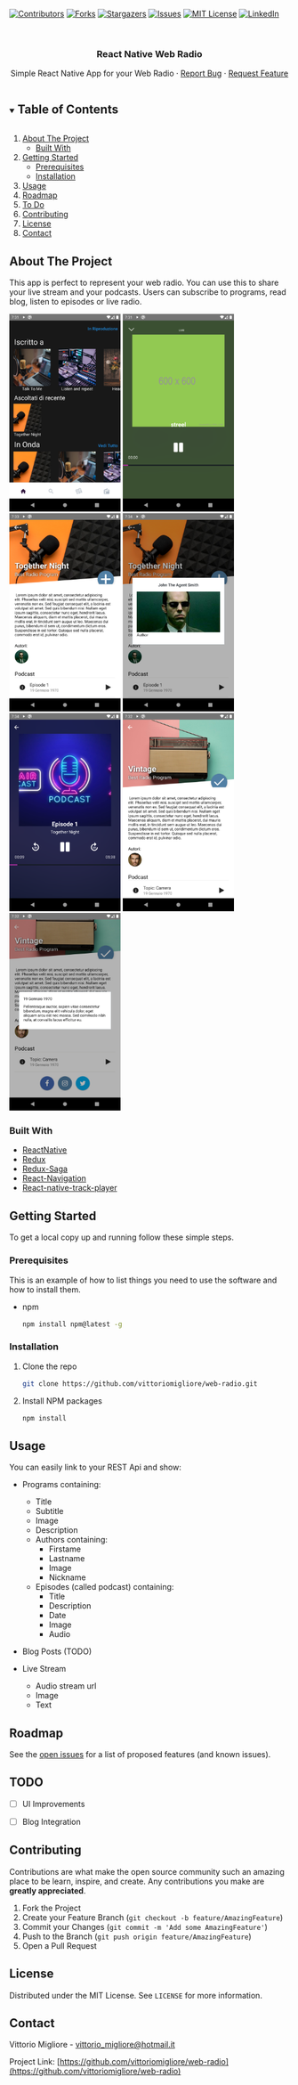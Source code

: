<!--
*** Thanks for checking out the WebRadio. If you have a suggestion
*** that would make this better, please fork the repo and create a pull request
*** or simply open an issue with the tag "enhancement".
*** Thanks again! Now go create something AMAZING! :D

-->



<!-- PROJECT SHIELDS -->
<!--
*** I'm using markdown "reference style" links for readability.
*** Reference links are enclosed in brackets [ ] instead of parentheses ( ).
*** See the bottom of this document for the declaration of the reference variables
*** for contributors-url, forks-url, etc. This is an optional, concise syntax you may use.
*** https://www.markdownguide.org/basic-syntax/#reference-style-links
-->
[![Contributors][contributors-shield]][contributors-url]
[![Forks][forks-shield]][forks-url]
[![Stargazers][stars-shield]][stars-url]
[![Issues][issues-shield]][issues-url]
[![MIT License][license-shield]][license-url]
[![LinkedIn][linkedin-shield]][linkedin-url]



<!-- PROJECT LOGO -->
<br />
<p align="center">
  <!-- <a href="https://github.com/vittoriomigliore/web-radio">
    <img src="images/logo.png" alt="Logo" width="80" height="80">
  </a> -->

  <h3 align="center">React Native Web Radio</h3>

  <p align="center">
    Simple React Native App for your Web Radio
    <!-- <br />
    <a href="https://github.com/vittoriomigliore/web-radio"><strong>Explore the docs »</strong></a>
    <br /> -->
    <!-- <br />
    <a href="https://github.com/vittoriomigliore/web-radio">View Demo</a> -->
    ·
    <a href="https://github.com/vittoriomigliore/web-radio/issues">Report Bug</a>
    ·
    <a href="https://github.com/vittoriomigliore/web-radio/issues">Request Feature</a>
  </p>
</p>



<!-- TABLE OF CONTENTS -->
<details open="open">
  <summary><h2 style="display: inline-block">Table of Contents</h2></summary>
  <ol>
    <li>
      <a href="#about-the-project">About The Project</a>
      <ul>
        <li><a href="#built-with">Built With</a></li>
      </ul>
    </li>
    <li>
      <a href="#getting-started">Getting Started</a>
      <ul>
        <li><a href="#prerequisites">Prerequisites</a></li>
        <li><a href="#installation">Installation</a></li>
      </ul>
    </li>
    <li><a href="#usage">Usage</a></li>
    <li><a href="#roadmap">Roadmap</a></li>
    <li><a href="#todo">To Do</a></li>
    <li><a href="#contributing">Contributing</a></li>
    <li><a href="#license">License</a></li>
    <li><a href="#contact">Contact</a></li>
  </ol>
</details>



<!-- ABOUT THE PROJECT -->
## About The Project

This app is perfect to represent your web radio.
You can use this to share your live stream and your podcasts.
Users can subscribe to programs, read blog, listen to episodes or live radio.


<img width="200px" src="https://raw.githubusercontent.com/vittoriomigliore/web-radio/main/screenshots/Screenshot_Home.png"> <img width="200px" src="https://raw.githubusercontent.com/vittoriomigliore/web-radio/main/screenshots/Screenshot_LivePlay.png">
<img width="200px" src="https://raw.githubusercontent.com/vittoriomigliore/web-radio/main/screenshots/Screenshot_Program1.png"> <img width="200px" src="https://raw.githubusercontent.com/vittoriomigliore/web-radio/main/screenshots/Screenshot_Program1Author.png">
<img width="200px" src="https://raw.githubusercontent.com/vittoriomigliore/web-radio/main/screenshots/Screenshot_PodcastPlay.png"> <img width="200px" src="https://raw.githubusercontent.com/vittoriomigliore/web-radio/main/screenshots/Screenshot_Program2.png">
<img width="200px" src="https://raw.githubusercontent.com/vittoriomigliore/web-radio/main/screenshots/Screenshot_Program2PodcastInfo.png">

### Built With

* [ReactNative](https://github.com/facebook/react-native)
* [Redux](https://github.com/reduxjs/redux)
* [Redux-Saga](https://github.com/redux-saga/redux-saga)
* [React-Navigation](https://github.com/react-navigation/react-navigation)
* [React-native-track-player](https://github.com/react-native-kit/react-native-track-player)



<!-- GETTING STARTED -->
## Getting Started

To get a local copy up and running follow these simple steps.

### Prerequisites

This is an example of how to list things you need to use the software and how to install them.
* npm
  ```sh
  npm install npm@latest -g
  ```

### Installation

1. Clone the repo
   ```sh
   git clone https://github.com/vittoriomigliore/web-radio.git
   ```
2. Install NPM packages
   ```sh
   npm install
   ```



<!-- USAGE EXAMPLES -->
## Usage

You can easily link to your REST Api and show:

* Programs containing:
    * Title
    * Subtitle
    * Image
    * Description
    * Authors containing:
        * Firstame
        * Lastname
        * Image
        * Nickname
    * Episodes (called podcast) containing:
        * Title
        * Description
        * Date
        * Image
        * Audio
* Blog Posts (TODO)

* Live Stream
    * Audio stream url
    * Image
    * Text



<!-- ROADMAP -->
## Roadmap

See the [open issues](https://github.com/vittoriomigliore/web-radio/issues) for a list of proposed features (and known issues).

<!-- TODO -->
## TODO

* [ ] UI Improvements
* [ ] Blog Integration


<!-- CONTRIBUTING -->
## Contributing

Contributions are what make the open source community such an amazing place to be learn, inspire, and create. Any contributions you make are **greatly appreciated**.

1. Fork the Project
2. Create your Feature Branch (`git checkout -b feature/AmazingFeature`)
3. Commit your Changes (`git commit -m 'Add some AmazingFeature'`)
4. Push to the Branch (`git push origin feature/AmazingFeature`)
5. Open a Pull Request



<!-- LICENSE -->
## License

Distributed under the MIT License. See `LICENSE` for more information.



<!-- CONTACT -->
## Contact

Vittorio Migliore - vittorio_migliore@hotmail.it

Project Link: [https://github.com/vittoriomigliore/web-radio](https://github.com/vittoriomigliore/web-radio)





<!-- MARKDOWN LINKS & IMAGES -->
<!-- https://www.markdownguide.org/basic-syntax/#reference-style-links -->
[contributors-shield]: https://img.shields.io/github/contributors/vittoriomigliore/web-radio.svg?style=for-the-badge
[contributors-url]: https://github.com/vittoriomigliore/web-radio/graphs/contributors
[forks-shield]: https://img.shields.io/github/forks/vittoriomigliore/web-radio.svg?style=for-the-badge
[forks-url]: https://github.com/vittoriomigliore/web-radio/network/members
[stars-shield]: https://img.shields.io/github/stars/vittoriomigliore/web-radio.svg?style=for-the-badge
[stars-url]: https://github.com/vittoriomigliore/web-radio/stargazers
[issues-shield]: https://img.shields.io/github/issues/vittoriomigliore/web-radio.svg?style=for-the-badge
[issues-url]: https://github.com/vittoriomigliore/web-radio/issues
[license-shield]: https://img.shields.io/github/license/vittoriomigliore/web-radio.svg?style=for-the-badge
[license-url]: https://github.com/vittoriomigliore/web-radio/blob/master/LICENSE
[linkedin-shield]: https://img.shields.io/badge/-LinkedIn-black.svg?style=for-the-badge&logo=linkedin&colorB=555
[linkedin-url]: https://linkedin.com/in/vittoriomigliore
